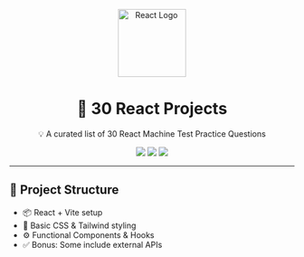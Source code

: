 <!-- React Logo SVG -->
<p align="center">
  <img width="120" src="https://upload.wikimedia.org/wikipedia/commons/a/a7/React-icon.svg" alt="React Logo">
</p>

<h1 align="center">🚀 30 React Projects</h1>

<p align="center">
  💡 A curated list of 30 React Machine Test Practice Questions 
</p>

<p align="center">
  <a href="https://reactjs.org/"><img src="https://img.shields.io/badge/React-18-blue?style=for-the-badge&logo=react" /></a>
  <img src="https://img.shields.io/github/stars/YOUR_USERNAME/30-react-projects?style=for-the-badge" />
  <img src="https://img.shields.io/badge/PRs-Welcome-brightgreen?style=for-the-badge" />
</p>

---

## 📁 Project Structure

- 📦 React + Vite setup  
- 🎨 Basic CSS & Tailwind styling  
- ⚙️ Functional Components & Hooks  
- ✅ Bonus: Some include external APIs


